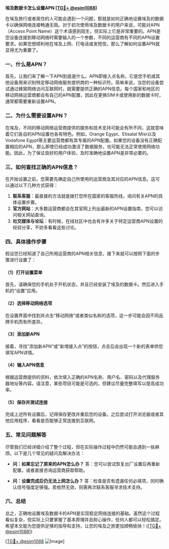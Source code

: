**埃及数据卡怎么设置APN [[TG💪+ @esim1088](https://t.me/s/esim1088)]**

在埃及旅行或者居住的人可能会遇到一个问题，那就是如何正确地设置埃及的数据卡以确保网络连接畅通无阻。对于初次使用埃及数据卡的用户来说，可能对APN（Access Point Name）这个术语感到陌生，但实际上它是非常重要的。APN是您设备连接到移动网络时需要输入的一个参数，不同的运营商有不同的APN设置要求。如果您想顺利地在埃及上网、打电话或发短信，那么了解如何设置APN就显得尤为重要了。

### 一、什么是APN？

首先，让我们来了解一下APN到底是什么。APN即接入点名称，它是您手机或其他设备用来识别特定移动网络服务提供商的一种标识符。简单来说，当您的设备尝试通过蜂窝网络访问互联网时，就需要提供正确的APN信息。每个国家和地区的移动网络运营商都会有自己的APN配置，因此在更换SIM卡或使用新的数据卡时，通常都需要重新设置APN。

### 二、为什么需要设置APN？

在埃及，不同的移动网络运营商提供的服务和技术支持可能会有所不同，这就意味着它们各自的APN设置也各有特色。例如，Orange Egypt、Etisalat Misr以及Vodafone Egypt等主要运营商都有其专属的APN配置。如果您的设备没有正确配置相应的APN，那么即使已经成功激活了数据服务，也可能无法正常使用网络功能。因此，为了保证良好的用户体验，及时准确地设置APN是非常必要的。

### 三、如何查找正确的APN信息？

在开始设置之前，您需要先确定自己所使用的运营商及其对应的APN信息。这可以通过以下几种方式获得：

1. **联系客服**：最直接的方法就是拨打您所在国家的客服热线，询问有关APN的具体设置步骤。
2. **官方网站**：大多数运营商都会在其官网上列出最新的APN设置指南，您可以访问相关网站查询。
3. **社交媒体与论坛**：有时候，在线社区中也会有许多关于特定运营商APN设置的经验分享，不妨多看看这些讨论。

### 四、具体操作步骤

假设您已经知道了自己所用运营商的APN相关信息，接下来就可以按照下面的步骤进行设置了：

#### （1）打开设置菜单
首先，请确保您的手机处于开机状态，并且已经安装了埃及的数据卡。然后进入手机的“设置”应用。

#### （2）选择移动网络选项
在设置界面中找到并点击“移动网络”或者类似名称的选项，这一步可能会因不同品牌手机而有所差异。

#### （3）添加新APN
接着，寻找“添加新APN”或“新增接入点”的按钮，点击后会出现一个新的表单供您填写APN详情。

#### （4）输入APN信息
根据运营商提供的资料，依次填入正确的APN名称、用户名、密码以及代理服务器地址等内容。请注意，某些项目可能是可选的，但建议尽量完整填写以提高成功率。

#### （5）保存并测试连接
完成上述所有设置后，记得保存更改并重启您的设备。之后尝试打开浏览器或者其他应用程序，看看是否能够正常连接到互联网。

### 五、常见问题解答

尽管我们已经详细介绍了整个过程，但在实际操作过程中仍然可能会遇到一些麻烦。以下是几个常见的疑问及解决办法：

- **问：如果忘记了原来的APN怎么办？**
  答：您可以尝试恢复出厂设置后再重新配置，或者直接咨询运营商获取帮助。

- **问：设置完成后仍无法上网怎么办？**
  答：检查是否有遗漏任何必填项，同时确认信号强度足够强。若依然无效，则需再次联系客服寻求技术支持。

### 六、总结

总之，正确地设置埃及数据卡的APN是实现稳定网络连接的基础。虽然这个过程看似复杂，但实际上只要掌握了基本原理并且耐心操作，任何人都可以轻松搞定。希望本文能为您提供足够的指导和支持，让您的埃及之旅更加顺畅愉快！([[TG💪+ @esim1088](https://t.me/s/esim1088)])

[[TG💪+ @esim1088](https://t.me/s/esim1088) ![Image](https://i.postimg.cc/4NQfJmqS/Snipaste-2025-05-13-00-14-12.png)]
